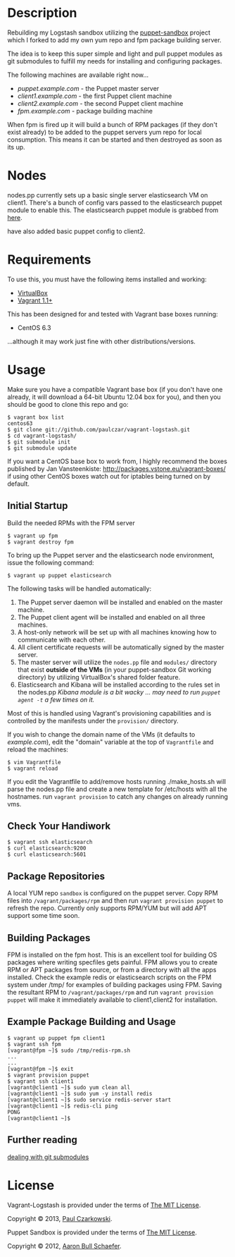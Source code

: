 Description
===========

Rebuilding my Logstash sandbox utilizing the [puppet-sandbox](https://github.com/paulczar/puppet-sandbox) project which I forked to add my own yum repo and fpm package building server.

The idea is to keep this super simple and light and pull puppet modules as git submodules to fulfill my needs for installing and configuring packages.

The following machines are available right now...   

* _puppet.example.com_  - the Puppet master server
* _client1.example.com_ - the first Puppet client machine
* _client2.example.com_ - the second Puppet client machine
* _fpm.example.com_     - package building machine


When fpm is fired up it will build a bunch of RPM packages (if they don't exist already) to be added to the puppet servers yum repo for local consumption.   This means it can be started and then destroyed as soon as its up.


Nodes
=====

nodes.pp currently sets up a basic single server elasticsearch VM on client1.   There's a bunch of config vars passed to the elasticsearch puppet module to enable this.    The elasticsearch puppet module is grabbed from [here](https://github.com/electrical/puppet-elasticsearch).

have also added basic puppet config to client2.    


Requirements
============

To use this, you must have the following items installed and working:

* [VirtualBox](https://www.virtualbox.org/)
* [Vagrant 1.1+](http://vagrantup.com/)

This has been designed for and tested with Vagrant base boxes running:

* CentOS 6.3


...although it may work just fine with other distributions/versions.

Usage
=====

Make sure you have a compatible Vagrant base box (if you don't have one
already, it will download a 64-bit Ubuntu 12.04 box for you), and then you
should be good to clone this repo and go:

    $ vagrant box list
    centos63
    $ git clone git://github.com/paulczar/vagrant-logstash.git
    $ cd vagrant-logstash/
    $ git submodule init
    $ git submodule update


If you want a CentOS base box to work from, I highly recommend the boxes
published by Jan Vansteenkiste: http://packages.vstone.eu/vagrant-boxes/
if using other CentOS boxes watch out for iptables being turned on by default.

Initial Startup
---------------

Build the needed RPMs with the FPM server

    $ vagrant up fpm
    $ vagrant destroy fpm

To bring up the Puppet server and the elasticsearch node environment, issue the following command:

    $ vagrant up puppet elasticsearch

The following tasks will be handled automatically:

1. The Puppet server daemon will be installed and enabled on the master
   machine.
2. The Puppet client agent will be installed and enabled on all three machines.
3. A host-only network will be set up with all machines knowing how to
   communicate with each other.
4. All client certificate requests will be automatically signed by the master
   server.
5. The master server will utilize the `nodes.pp` file and `modules/` directory
   that exist **outside of the VMs** (in your puppet-sandbox Git working
   directory) by utilizing VirtualBox's shared folder feature.
6. Elasticsearch and Kibana will be installed according to the rules set in the nodes.pp
   _Kibana module is a bit wacky ...  may need to run `puppet agent -t` a few times on it._

Most of this is handled using Vagrant's provisioning capabilities and is
controlled by the manifests under the `provision/` directory. 

If you wish to change the domain name of the VMs (it defaults to
_example.com_), edit the "domain" variable at the top of `Vagrantfile` and
reload the machines:

    $ vim Vagrantfile
    $ vagrant reload

If you edit the Vagrantfile to add/remove hosts running ./make_hosts.sh will parse the nodes.pp file and create a new template for /etc/hosts with all the hostnames.   run `vagrant provision` to catch any changes on already running vms.



Check Your Handiwork
--------------------

    $ vagrant ssh elasticsearch
    $ curl elasticsearch:9200
    $ curl elasticsearch:5601


Package Repositories
--------------------

A local YUM repo `sandbox` is configured on the puppet server.     Copy RPM files into `/vagrant/packages/rpm` and then run `vagrant provision puppet` to refresh the repo.    Currently only supports RPM/YUM but will add APT support some time soon.

Building Packages
-----------------

FPM is installed on the fpm host.   This is an excellent tool for building OS packages where writing specfiles gets painful.    FPM allows you to create RPM or APT packages from source,  or from a directory with all the apps installed.    Check the example redis or elasticsearch scripts on the FPM system under /tmp/ for examples of building packages using FPM.    Saving the resultant RPM to `/vagrant/packages/rpm` and run `vagrant provision puppet` will make it immediately available to client1,client2 for installation. 

Example Package Building and Usage
----------------------------------

    $ vagrant up puppet fpm client1
    $ vagrant ssh fpm
    [vagrant@fpm ~]$ sudo /tmp/redis-rpm.sh
    ...
    ...
    [vagrant@fpm ~]$ exit
    $ vagrant provision puppet
    $ vagrant ssh client1
    [vagrant@client1 ~]$ sudo yum clean all
    [vagrant@client1 ~]$ sudo yum -y install redis
    [vagrant@client1 ~]$ sudo service redis-server start
    [vagrant@client1 ~]$ redis-cli ping
    PONG
    [vagrant@client1 ~]$


Further reading
---------------

[dealing with git submodules](http://git-scm.com/book/en/Git-Tools-Submodules)


License
=======

Vagrant-Logstash is provided under the terms of [The MIT
License](http://www.opensource.org/licenses/MIT).

Copyright &copy; 2013, [Paul Czarkowski](mailto:paul@paulcz.net).


Puppet Sandbox is provided under the terms of [The MIT
License](http://www.opensource.org/licenses/MIT).

Copyright &copy; 2012, [Aaron Bull Schaefer](mailto:aaron@elasticdog.com).
